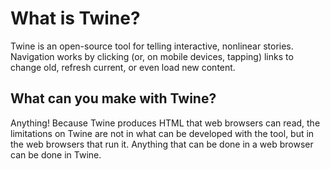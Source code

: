 # What is Twine?

Twine is an open-source tool for telling interactive, nonlinear stories. Navigation works by clicking (or, on mobile devices, tapping) links to change old, refresh current, or even load new content.

## What can you make with Twine?

Anything! Because Twine produces HTML that web browsers can read, the limitations on Twine are not in what can be developed with the tool, but in the web browsers that run it. Anything that can be done in a web browser can be done in Twine.
